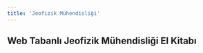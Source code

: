 ```yaml
---
title: 'Jeofizik Mühendisliği'
---
```


<h2 id="mcetoc_1c49t149p0">Web Tabanlı Jeofizik M&uuml;hendisliği El Kitabı</h2>